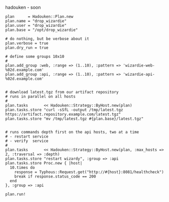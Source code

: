 hadouken - soon


    plan      = Hadouken::Plan.new
    plan.name = "drop_wizardie"
    plan.user = "drop_wizardie"
    plan.base = "/opt/drop_wizardie"
   
    # do nothing, but be verbose about it
    plan.verbose = true
    plan.dry_run = true
   
    # define some groups 10x10
    #
    plan.add_group :web, :range => (1..10), :pattern => 'wizardie-web-%02d.example.com'
    plan.add_group :api, :range => (1..10), :pattern => 'wizardie-api-%02d.example.com'


    # download latest.tgz from our artifact repository
    # runs in parallel on all hosts
    #
    plan.tasks       << Hadouken::Strategy::ByHost.new(plan)
    plan.tasks.store "curl -sSfL -output /tmp/latest.tgz https://artifact.repository.example.com/latest.tgz"
    plan.tasks.store "mv /tmp/latest.tgz #{plan.base}/latest.tgz"


    # runs commands depth first on the api hosts, two at a time
    # - restart service
    # - verify  service
    #
    plan.tasks       << Hadouken::Strategy::ByHost.new(plan, :max_hosts => 2, :traversal => :depth)
    plan.tasks.store "restart wizardy", :group => :api
    plan.tasks.store Proc.new { |host|
      10.times do
        response = Typhous::Request.get("http://#{host}:8081/healthcheck")
        break if response.status_code == 200
      end
    }, :group => :api
    
    plan.run!
    